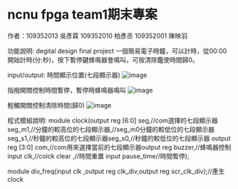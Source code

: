 # ncnu fpga team1期末專案 
作者：109352013 吳彥霖 109352010 柏彥丞 109352001 陳映羽

功能說明:
degital design final project
一個簡易電子時鐘，可以計時，從00:00開始計時(分:秒)，按下暫停鍵蜂鳴器會鳴叫，可按清除鑑使時間歸0。

input/output:
時間顯示位置(七段顯示器)
![image](https://user-images.githubusercontent.com/114101580/211266150-4d71b922-d7bf-4eb8-b407-dbbd9b628d74.png)

指撥開關控制時間暫停，暫停時蜂鳴器鳴叫
![image](https://user-images.githubusercontent.com/114101580/211266358-a11f5ce3-a4c5-4e54-8567-3b749fed3de9.png)

輕觸開關控制清除時間(歸0)
![image](https://user-images.githubusercontent.com/114101580/211266494-8f6462b8-36cb-4b79-a5cf-d3266e0af9b5.png)

程式模組說明:
module clock(output reg [6:0] seg,//com選擇的七段顯示器seg_m1,//分鐘的較高位的七段顯示器,//seg_m0分鐘的較低位的七段顯示器seg_s1,//秒鐘的較高位的七段顯示器seg_s0,//秒鐘的較低位的七段顯示器 output reg [3:0] com,//com用來選擇當前的七段顯示器output reg buzzer,//蜂鳴器控制 input clk,//colck clear ,//時間重置 input pause_time//時間暫停); 


module div_freq(input clk ,output reg clk_div,output reg scr_clk_div);//產生clock
